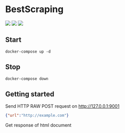 # BestScraping

![](https://img.shields.io/docker/pulls/redbitterredish/getsite)
![](https://img.shields.io/docker/image-size/redbitterredish/getsite)
![](https://img.shields.io/docker/stars/redbitterredish/getsite)

## Start

```docker-compose up -d```
## Stop
```docker-compose down```

## Getting started

Send HTTP RAW POST request on http://127.0.0.1:9001
```json
{"url":"http://example.com"}
```
Get response of html document

